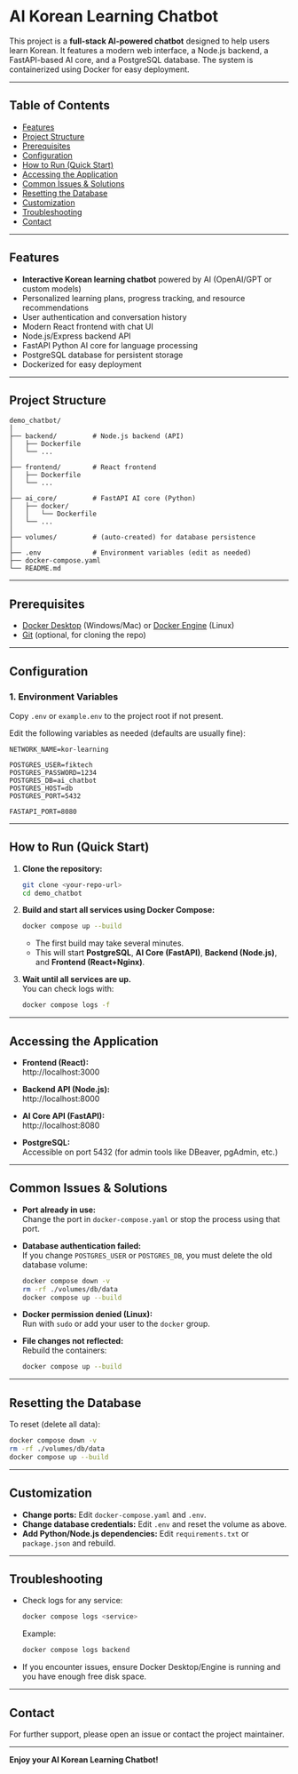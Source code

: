 # AI Korean Learning Chatbot

This project is a **full-stack AI-powered chatbot** designed to help users learn Korean. It features a modern web interface, a Node.js backend, a FastAPI-based AI core, and a PostgreSQL database. The system is containerized using Docker for easy deployment.

---

## Table of Contents

- [Features](#features)
- [Project Structure](#project-structure)
- [Prerequisites](#prerequisites)
- [Configuration](#configuration)
- [How to Run (Quick Start)](#how-to-run-quick-start)
- [Accessing the Application](#accessing-the-application)
- [Common Issues & Solutions](#common-issues--solutions)
- [Resetting the Database](#resetting-the-database)
- [Customization](#customization)
- [Troubleshooting](#troubleshooting)
- [Contact](#contact)

---

## Features

- **Interactive Korean learning chatbot** powered by AI (OpenAI/GPT or custom models)
- Personalized learning plans, progress tracking, and resource recommendations
- User authentication and conversation history
- Modern React frontend with chat UI
- Node.js/Express backend API
- FastAPI Python AI core for language processing
- PostgreSQL database for persistent storage
- Dockerized for easy deployment

---

## Project Structure

```
demo_chatbot/
│
├── backend/         # Node.js backend (API)
│   ├── Dockerfile
│   └── ...
│
├── frontend/        # React frontend
│   ├── Dockerfile
│   └── ...
│
├── ai_core/         # FastAPI AI core (Python)
│   ├── docker/
│   │   └── Dockerfile
│   └── ...
│
├── volumes/         # (auto-created) for database persistence
│
├── .env             # Environment variables (edit as needed)
├── docker-compose.yaml
└── README.md
```

---

## Prerequisites

- [Docker Desktop](https://www.docker.com/products/docker-desktop/) (Windows/Mac) or [Docker Engine](https://docs.docker.com/engine/install/) (Linux)
- [Git](https://git-scm.com/) (optional, for cloning the repo)

---

## Configuration

### 1. Environment Variables

Copy `.env` or `example.env` to the project root if not present.

Edit the following variables as needed (defaults are usually fine):

```env
NETWORK_NAME=kor-learning

POSTGRES_USER=fiktech
POSTGRES_PASSWORD=1234
POSTGRES_DB=ai_chatbot
POSTGRES_HOST=db
POSTGRES_PORT=5432

FASTAPI_PORT=8080
```

---

## How to Run (Quick Start)

1. **Clone the repository:**

   ```sh
   git clone <your-repo-url>
   cd demo_chatbot
   ```

2. **Build and start all services using Docker Compose:**

   ```sh
   docker compose up --build
   ```

   - The first build may take several minutes.
   - This will start **PostgreSQL**, **AI Core (FastAPI)**, **Backend (Node.js)**, and **Frontend (React+Nginx)**.

3. **Wait until all services are up.**  
   You can check logs with:

   ```sh
   docker compose logs -f
   ```

---

## Accessing the Application

- **Frontend (React):**  
  http://localhost:3000

- **Backend API (Node.js):**  
  http://localhost:8000

- **AI Core API (FastAPI):**  
  http://localhost:8080

- **PostgreSQL:**  
  Accessible on port 5432 (for admin tools like DBeaver, pgAdmin, etc.)

---

## Common Issues & Solutions

- **Port already in use:**  
  Change the port in `docker-compose.yaml` or stop the process using that port.

- **Database authentication failed:**  
  If you change `POSTGRES_USER` or `POSTGRES_DB`, you must delete the old database volume:
  ```sh
  docker compose down -v
  rm -rf ./volumes/db/data
  docker compose up --build
  ```

- **Docker permission denied (Linux):**  
  Run with `sudo` or add your user to the `docker` group.

- **File changes not reflected:**  
  Rebuild the containers:
  ```sh
  docker compose up --build
  ```

---

## Resetting the Database

To reset (delete all data):

```sh
docker compose down -v
rm -rf ./volumes/db/data
docker compose up --build
```

---

## Customization

- **Change ports:** Edit `docker-compose.yaml` and `.env`.
- **Change database credentials:** Edit `.env` and reset the volume as above.
- **Add Python/Node.js dependencies:** Edit `requirements.txt` or `package.json` and rebuild.

---

## Troubleshooting

- Check logs for any service:
  ```sh
  docker compose logs <service>
  ```
  Example:
  ```sh
  docker compose logs backend
  ```

- If you encounter issues, ensure Docker Desktop/Engine is running and you have enough free disk space.

---

## Contact

For further support, please open an issue or contact the project maintainer.

---

**Enjoy your AI Korean Learning Chatbot!**